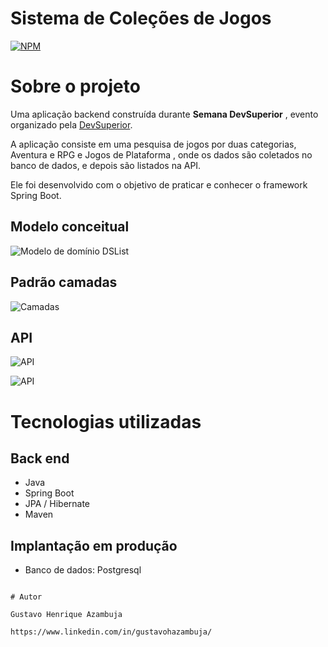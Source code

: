 
# Sistema de Coleções de Jogos
[![NPM](https://img.shields.io/npm/l/react)](https://github.com/devsuperior/sds1-wmazoni/blob/master/LICENSE) 

# Sobre o projeto

Uma aplicação backend construída durante **Semana DevSuperior** , evento organizado pela [DevSuperior](https://devsuperior.com "Site da DevSuperior").

A aplicação consiste em uma pesquisa de jogos por duas categorias, Aventura e RPG e Jogos de Plataforma , onde os dados são coletados no banco de dados, e depois são listados na API.

Ele foi desenvolvido com o objetivo de praticar e conhecer o framework Spring Boot.

## Modelo conceitual
![Modelo de domínio DSList](https://github.com/gustavoHazambuja/Images/blob/main/dslistProjeto/UML.png)

## Padrão camadas
![Camadas](https://github.com/gustavoHazambuja/Images/blob/main/dslistProjeto/Camadas.png)

## API
![API](https://github.com/gustavoHazambuja/Images/blob/main/dslistProjeto/Game.png)

![API](https://github.com/gustavoHazambuja/Images/blob/main/dslistProjeto/GamesList.png)

# Tecnologias utilizadas
## Back end
- Java
- Spring Boot
- JPA / Hibernate
- Maven
  
## Implantação em produção
- Banco de dados: Postgresql

```

# Autor

Gustavo Henrique Azambuja

https://www.linkedin.com/in/gustavohazambuja/

